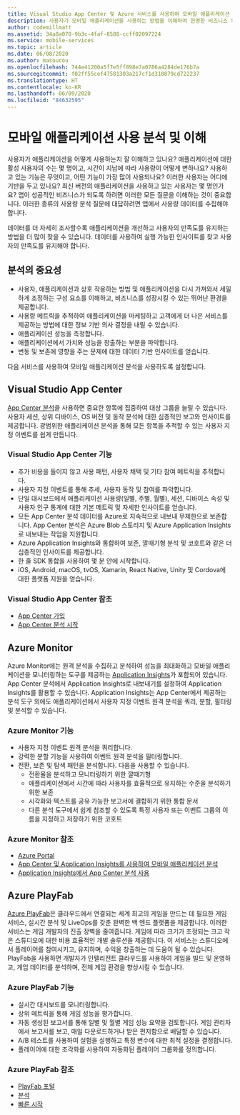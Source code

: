 ```yaml
---
title: Visual Studio App Center 및 Azure 서비스를 사용하여 모바일 애플리케이션 사용 및 사용자 동작 이해
description: 사용자가 모바일 애플리케이션을 사용하는 방법을 이해하여 현명한 비즈니스 의사 결정을 내리는 데 도움이 되는 App Center와 같은 서비스에 대해 알아봅니다.
author: codemillmatt
ms.assetid: 34a8a070-9b3c-4faf-8588-ccff02097224
ms.service: mobile-services
ms.topic: article
ms.date: 06/08/2020
ms.author: masoucou
ms.openlocfilehash: 744e41200a5f7e5ff898e7a0786a4284de176b7a
ms.sourcegitcommit: f02ff55cef47581303a217cf1d310879cd722237
ms.translationtype: HT
ms.contentlocale: ko-KR
ms.lasthandoff: 06/09/2020
ms.locfileid: "84632595"
---
```

# <a name="analyze-and-understand-mobile-application-use"></a>모바일 애플리케이션 사용 분석 및 이해

사용자가 애플리케이션을 어떻게 사용하는지 잘 이해하고 있나요? 애플리케이션에 대한 활성 사용자의 수는 몇 명이고, 시간이 지남에 따라 사용량이 어떻게 변하나요? 사용하고 있는 기능은 무엇이고, 어떤 기능이 가장 많이 사용되나요? 이러한 사용자는 어디에 기반을 두고 있나요? 최신 버전의 애플리케이션을 사용하고 있는 사용자는 몇 명인가요? 앱이 성공적인 비즈니스가 되도록 하려면 이러한 모든 질문을 이해하는 것이 중요합니다. 이러한 종류의 사용량 분석 질문에 대답하려면 앱에서 사용량 데이터를 수집해야 합니다.

데이터를 더 자세히 조사할수록 애플리케이션을 개선하고 사용자의 만족도를 유지하는 방법을 더 많이 찾을 수 있습니다. 데이터를 사용하여 실행 가능한 인사이트를 찾고 사용자의 만족도를 유지해야 합니다.

## <a name="importance-of-analytics"></a>분석의 중요성

- 사용자, 애플리케이션과 상호 작용하는 방법 및 애플리케이션을 다시 가져와서 세밀하게 조정하는 구성 요소를 이해하고, 비즈니스를 성장시킬 수 있는 뛰어난 환경을 제공합니다.
- 사용량 메트릭을 추적하여 애플리케이션을 마케팅하고 고객에게 더 나은 서비스를 제공하는 방법에 대한 정보 기반 의사 결정을 내릴 수 있습니다.
- 애플리케이션 성능을 측정합니다.
- 애플리케이션에서 가치와 성능을 창출하는 부분을 파악합니다.
- 변동 및 보존에 영향을 주는 문제에 대한 데이터 기반 인사이트를 얻습니다.

다음 서비스를 사용하여 모바일 애플리케이션 분석을 사용하도록 설정합니다.

## <a name="visual-studio-app-center"></a>Visual Studio App Center

[App Center 분석](/appcenter/analytics/)을 사용하면 중요한 항목에 집중하여 대상 그룹을 늘릴 수 있습니다. 사용자 세션, 상위 디바이스, OS 버전 및 동작 분석에 대한 심층적인 보고와 인사이트를 제공합니다. 광범위한 애플리케이션 분석을 통해 모든 항목을 추적할 수 있는 사용자 지정 이벤트를 쉽게 만듭니다.

### <a name="visual-studio-app-center-features"></a>Visual Studio App Center 기능

- 추가 비용을 들이지 않고 사용 패턴, 사용자 채택 및 기타 참여 메트릭을 추적합니다.
- 사용자 지정 이벤트를 통해 추세, 사용자 동작 및 참여를 파악합니다.
- 단일 대시보드에서 애플리케이션 사용량(일별, 주별, 월별), 세션, 디바이스 속성 및 사용자 인구 통계에 대한 기본 메트릭 및 자세한 인사이트를 얻습니다.
- 모든 App Center 분석 데이터를 Azure로 지속적으로 내보내 무제한으로 보존합니다. App Center 분석은 Azure Blob 스토리지 및 Azure Application Insights로 내보내는 작업을 지원합니다.
- Azure Application Insights와 통합하여 보존, 깔때기형 분석 및 코호트와 같은 더 심층적인 인사이트를 제공합니다.
- 한 줄 SDK 통합을 사용하여 몇 분 안에 시작합니다.
- iOS, Android, macOS, tvOS, Xamarin, React Native, Unity 및 Cordova에 대한 플랫폼 지원을 얻습니다.

### <a name="visual-studio-app-center-references"></a>Visual Studio App Center 참조

- [App Center 가입](https://appcenter.ms/signup)
- [App Center 분석 시작](/appcenter/analytics/)

## <a name="azure-monitor"></a>Azure Monitor

Azure Monitor에는 원격 분석을 수집하고 분석하여 성능을 최대화하고 모바일 애플리케이션을 모니터링하는 도구를 제공하는 [Application Insights](/azure/azure-monitor/app/app-insights-overview)가 포함되어 있습니다. App Center 분석에서 Application Insights로 내보내기를 설정하여 Application Insights를 활용할 수 있습니다. Application Insights는 App Center에서 제공하는 분석 도구 외에도 애플리케이션에서 사용자 지정 이벤트 원격 분석을 쿼리, 분할, 필터링 및 분석할 수 있습니다.

### <a name="azure-monitor-features"></a>Azure Monitor 기능

- 사용자 지정 이벤트 원격 분석을 쿼리합니다.
- 강력한 분할 기능을 사용하여 이벤트 원격 분석을 필터링합니다.
- 전환, 보존 및 탐색 패턴을 분석합니다. 다음을 사용할 수 있습니다.
  - 전환율을 분석하고 모니터링하기 위한 깔때기형
  - 애플리케이션에서 시간에 따라 사용자를 효율적으로 유지하는 수준을 분석하기 위한 보존
  - 시각화와 텍스트를 공유 가능한 보고서에 결합하기 위한 통합 문서
  - 다른 분석 도구에서 쉽게 참조할 수 있도록 특정 사용자 또는 이벤트 그룹의 이름을 지정하고 저장하기 위한 코호트

### <a name="azure-monitor-references"></a>Azure Monitor 참조

- [Azure Portal](https://portal.azure.com/)
- [App Center 및 Application Insights를 사용하여 모바일 애플리케이션 분석](/azure/azure-monitor/learn/mobile-center-quickstart)
- [Application Insights에서 App Center 분석 사용](/azure/azure-monitor/app/usage-overview)

## <a name="azure-playfab"></a>Azure PlayFab

[Azure PlayFab](https://playfab.com/)은 클라우드에서 연결되는 세계 최고의 게임을 만드는 데 필요한 게임 서비스, 실시간 분석 및 LiveOps를 갖춘 완벽한 백 엔드 플랫폼을 제공합니다. 이러한 서비스는 게임 개발자의 진출 장벽을 줄여줍니다. 게임에 따라 크기가 조정되는 크고 작은 스튜디오에 대한 비용 효율적인 개발 솔루션을 제공합니다. 이 서비스는 스튜디오에서 플레이어를 참여시키고, 유지하며, 수익을 창출하는 데 도움이 될 수 있습니다. PlayFab을 사용하면 개발자가 인텔리전트 클라우드를 사용하여 게임을 빌드 및 운영하고, 게임 데이터를 분석하며, 전체 게임 환경을 향상시킬 수 있습니다.

### <a name="azure-playfab-features"></a>Azure PlayFab 기능

- 실시간 대시보드를 모니터링합니다.
- 상위 메트릭을 통해 게임 성능을 평가합니다.
- 자동 생성된 보고서를 통해 일별 및 월별 게임 성능 요약을 검토합니다. 게임 관리자에서 보고서를 보고, 매일 다운로드하거나 받은 편지함으로 배달할 수 있습니다.
- A/B 테스트를 사용하여 실험을 실행하고 특정 변수에 대한 최적 설정을 결정합니다.
- 플레이어에 대한 조각화를 사용하여 자동화된 플레이어 그룹화를 정의합니다.

### <a name="azure-playfab-references"></a>Azure PlayFab 참조

- [PlayFab 포털](https://developer.playfab.com/en-US/sign-up)
- [분석](/gaming/playfab/#pivot=documentation&panel=analytics)
- [빠른 시작](/gaming/playfab/#pivot=documentation&panel=quickstarts)
